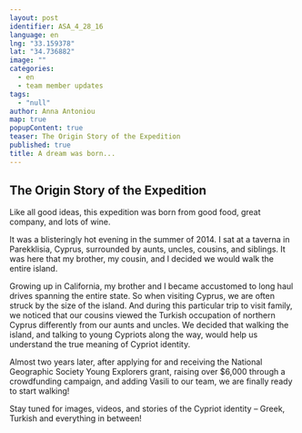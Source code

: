 ```yaml
---
layout: post
identifier: ASA_4_28_16
language: en
lng: "33.159378"
lat: "34.736882"
image: ""
categories: 
  - en
  - team member updates
tags: 
  - "null"
author: Anna Antoniou
map: true
popupContent: true
teaser: The Origin Story of the Expedition
published: true
title: A dream was born...
---
```

## The Origin Story of the Expedition

Like all good ideas, this expedition was born from good food, great company, and lots of wine.  

It was a blisteringly hot evening in the summer of 2014. I sat at a taverna in Parekklisia, Cyprus, surrounded by aunts, uncles, cousins, and siblings. It was here that my brother, my cousin, and I decided we would walk the entire island. 

Growing up in California, my brother and I became accustomed to long haul drives spanning the entire state.  So when visiting Cyprus, we are often struck by the size of the island. And during this particular trip to visit family, we noticed that our cousins viewed the Turkish occupation of northern Cyprus differently from our aunts and uncles. We decided that walking the island, and talking to young Cypriots along the way, would help us understand the true meaning of Cypriot identity.  

Almost two years later, after applying for and receiving the National Geographic Society Young Explorers grant, raising over $6,000 through a crowdfunding campaign, and adding Vasili to our team, we are finally ready to start walking!

Stay tuned for images, videos, and stories of the Cypriot identity – Greek, Turkish and everything in between!
